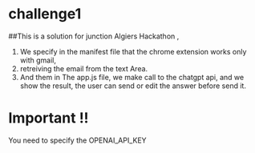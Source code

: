 # challenge1
##This is a solution for junction Algiers Hackathon , 
1. We specify in the manifest file that the chrome extension works only with gmail,
2. retreiving the email from the text Area.
3. And them in The app.js file, we make call to the chatgpt api, and we show the result, the user can send or edit the answer before send it. 

# Important !!
You need to specify the OPENAI_API_KEY 
